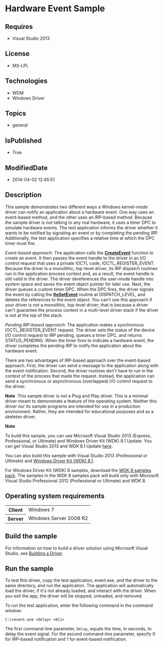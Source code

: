 # Hardware Event Sample
## Requires
* Visual Studio 2013
## License
* MS-LPL
## Technologies
* WDM
* Windows Driver
## Topics
* general
## IsPublished
* True
## ModifiedDate
* 2014-04-02 12:45:51
## Description

<div id="mainSection">
<p>This sample demonstrates two different ways a Windows kernel-mode driver can notify an application about a hardware event. One way uses an event-based method, and the other uses an IRP-based method. Because the sample driver is not talking to any real hardware,
 it uses a timer DPC to simulate hardware events. The test application informs the driver whether it wants to be notified by signaling an event or by completing the pending IRP. Additionally, the test application specifies a relative time at which the DPC timer
 must fire. </p>
<p><i>Event-based approach:</i> The application calls the <a href="http://msdn.microsoft.com/en-us/library/windows/hardware/ms682396">
<b>CreateEvent</b></a> function to create an event. It then passes the event handle to the driver in an I/O control request that uses a private IOCTL code, IOCTL_REGISTER_EVENT. Because the driver is a monolithic, top-level driver, its IRP dispatch routines
 run in the application process context and, as a result, the event handle is still valid in the driver. The driver dereferences the user-mode handle into system space and saves the event object pointer for later use. Next, the driver queues a custom timer
 DPC. When the DPC fires, the driver signals the event by calling the <a href="http://msdn.microsoft.com/en-us/library/windows/hardware/ff553253">
<b>KeSetEvent</b></a> routine at DISPATCH_LEVEL, and deletes the references to the event object. You can't use this approach if your driver is not a monolithic, top-level driver; that is because a driver can't guarantee the process context in a multi-level
 driver stack if the driver is not at the top of the stack.</p>
<p><i>Pending IRP-based approach:</i> The application makes a synchronous IOCTL_REGISTER_EVENT request. The driver sets the status of the device I/O control request to IRP pending, queues a timer DPC, and returns STATUS_PENDING. When the timer fires to indicate
 a hardware event, the driver completes the pending IRP to notify the application about the hardware event.</p>
<p>There are two advantages of IRP-based approach over the event-based approach. First, the driver can send a message to the application along with the event notification. Second, the driver routines don't have to run in the context of the process that made
 the request. Instead, the application can send a synchronous or asynchronous (overlapped) I/O control request to the driver.</p>
<p class="note"><b>Note</b>&nbsp;&nbsp;This sample driver is not a Plug and Play driver. This is a minimal driver meant to demonstrate a feature of the operating system. Neither this driver nor its sample programs are intended for use in a production environment. Rather,
 they are intended for educational purposes and as a skeleton driver.</p>
<p class="note"><b>Note</b>&nbsp;&nbsp;</p>
<p class="note">To build this sample, you can use Microsoft Visual Studio&nbsp;2013 (Express, Professional, or Ultimate) and Windows Driver Kit (WDK)&nbsp;8.1 Update. You can get Visual Studio&nbsp;2013 and WDK&nbsp;8.1 Update
<a href="http://go.microsoft.com/fwlink/p/?LInkID=239721">here</a>.</p>
<p class="note">You can also build this sample with Visual Studio&nbsp;2013 (Professional or Ultimate) and
<a href="http://go.microsoft.com/fwlink/p/?LInkID=391348">Windows Driver Kit (WDK)&nbsp;8.1</a>.</p>
<p class="note">For Windows Driver Kit (WDK)&nbsp;8 samples, download the <a href=" http://go.microsoft.com/fwlink/?LinkId=317090">
WDK&nbsp;8 samples pack</a>. The samples in the WDK&nbsp;8 samples pack will build only with Microsoft Visual Studio Professional&nbsp;2012 (Professional or Ultimate) and WDK&nbsp;8.</p>
<p></p>
<h2>Operating system requirements</h2>
<table>
<tbody>
<tr>
<th>Client</th>
<td><dt>Windows&nbsp;7 </dt></td>
</tr>
<tr>
<th>Server</th>
<td><dt>Windows Server&nbsp;2008&nbsp;R2 </dt></td>
</tr>
</tbody>
</table>
<h2>Build the sample</h2>
<p>For information on how to build a driver solution using Microsoft Visual Studio, see
<a href="http://msdn.microsoft.com/en-us/library/windows/hardware/ff554644">Building a Driver</a>.</p>
<h2>Run the sample</h2>
<p>To test this driver, copy the test application, event.exe, and the driver to the same directory, and run the application. The application will automatically load the driver, if it's not already loaded, and interact with the driver. When you exit the app,
 the driver will be stopped, unloaded, and removed.</p>
<p>To run the test application, enter the following command in the command window:</p>
<p><code>C:\&gt;event.exe &lt;Delay&gt; &lt;0|1&gt;</code> </p>
<p>The first command-line parameter, <code>Delay</code>, equals the time, in seconds, to delay the event signal. For the second command-line parameter, specify 0 for IRP-based notification and 1 for event-based notification.</p>
</div>
